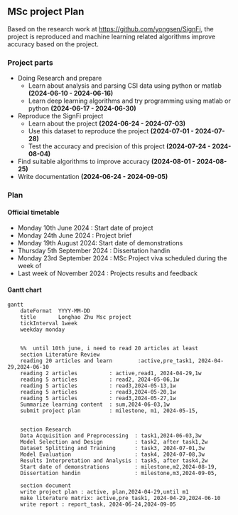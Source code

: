 ## MSc project Plan
Based on the research work at https://github.com/yongsen/SignFi, the project is reproduced and machine learning related algorithms improve accuracy based on the project.
### Project parts
* Doing Research and prepare 
  * Learn about analysis and parsing CSI data using python or matlab **(2024-06-10 - 2024-06-16)**
  * Learn deep learning algorithms and try programming using matlab or python **(2024-06-17 - 2024-06-30)**
* Reproduce the SignFi project
  * Learn about the project **(2024-06-24 - 2024-07-03)**
  * Use this dataset to reproduce the project  **(2024-07-01 - 2024-07-28)**
  * Test the accuracy and precision of this project **(2024-07-24 - 2024-08-04)**
* Find suitable algorithms to improve accuracy   **(2024-08-01 - 2024-08-25)**
* Write documentation **(2024-06-24 - 2024-09-05)**


### Plan 

#### Official timetable
* Monday 10th June 2024 : Start date of project 
* Monday 24th June 2024 :  Project brief
* Monday 19th August 2024: Start date of demonstrations
* Thursday 5th September 2024 : Dissertation handin
* Monday 23rd September 2024 : MSc Project viva scheduled during the week of
* Last week of November 2024 : Projects results and feedback

#### Gantt chart

```Mermaid
gantt
    dateFormat  YYYY-MM-DD
    title       Longhao Zhu Msc project
    tickInterval 1week
    weekday monday


    %%  until 10th june, i need to read 20 articles at least
    section Literature Review
    reading 20 articles and learn        :active,pre_task1, 2024-04-29,2024-06-10
    reading 2 articles          : active,read1, 2024-04-29,1w
    reading 5 articles          : read2, 2024-05-06,1w
    reading 5 articles          : read3,2024-05-13,1w
    reading 5 articles          : read3,2024-05-20,1w
    reading 5 articles          : read3,2024-05-27,1w
    Summarize learning content  : sum,2024-06-03,1w
    submit project plan         : milestone, m1, 2024-05-15,


    section Research
    Data Acquisition and Preprocessing  : task1,2024-06-03,3w
    Model Selection and Design          : task2, after task1,2w
    Dataset Splitting and Training      : task3, 2024-07-01,3w
    Model Evaluation                    : task4, 2024-07-08,3w
    Results Interpretation and Analysis : task5, after task4,2w
    Start date of demonstrations        : milestone,m2,2024-08-19,
    Dissertation handin                 : milestone,m3,2024-09-05,

    section document
    write project plan : active, plan,2024-04-29,until m1
    make literature matrix: active,pre_task1, 2024-04-29,2024-06-10
    write report : report_task, 2024-06-24,2024-09-05
```